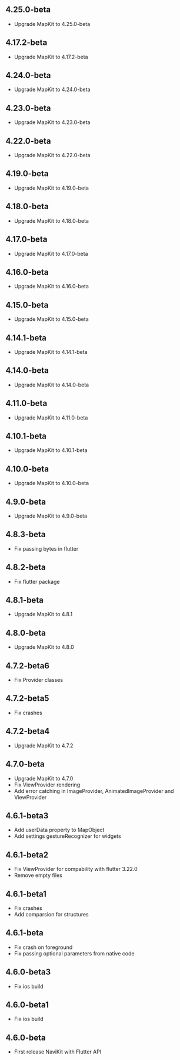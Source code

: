 ## 4.25.0-beta

* Upgrade MapKit to 4.25.0-beta

## 4.17.2-beta

* Upgrade MapKit to 4.17.2-beta

## 4.24.0-beta

* Upgrade MapKit to 4.24.0-beta

## 4.23.0-beta

* Upgrade MapKit to 4.23.0-beta

## 4.22.0-beta

* Upgrade MapKit to 4.22.0-beta

## 4.19.0-beta

* Upgrade MapKit to 4.19.0-beta

## 4.18.0-beta

* Upgrade MapKit to 4.18.0-beta

## 4.17.0-beta

* Upgrade MapKit to 4.17.0-beta

## 4.16.0-beta

* Upgrade MapKit to 4.16.0-beta

## 4.15.0-beta

* Upgrade MapKit to 4.15.0-beta

## 4.14.1-beta

* Upgrade MapKit to 4.14.1-beta

## 4.14.0-beta

* Upgrade MapKit to 4.14.0-beta

## 4.11.0-beta

* Upgrade MapKit to 4.11.0-beta

## 4.10.1-beta

* Upgrade MapKit to 4.10.1-beta

## 4.10.0-beta

* Upgrade MapKit to 4.10.0-beta

## 4.9.0-beta

* Upgrade MapKit to 4.9.0-beta

## 4.8.3-beta

* Fix passing bytes in flutter

## 4.8.2-beta

* Fix flutter package

## 4.8.1-beta

* Upgrade MapKit to 4.8.1

## 4.8.0-beta

* Upgrade MapKit to 4.8.0

## 4.7.2-beta6

* Fix Provider classes

## 4.7.2-beta5

* Fix crashes

## 4.7.2-beta4

* Upgrade MapKit to 4.7.2

## 4.7.0-beta

* Upgrade MapKit to 4.7.0
* Fix ViewProvider rendering
* Add error catching in ImageProvider, AnimatedImageProvider and ViewProvider

## 4.6.1-beta3

* Add userData property to MapObject
* Add settings gestureRecognizer for widgets

## 4.6.1-beta2

* Fix ViewProvider for compability with flutter 3.22.0
* Remove empty files

## 4.6.1-beta1

* Fix crashes
* Add comparsion for structures

## 4.6.1-beta

* Fix crash on foreground
* Fix passing optional parameters from native code

## 4.6.0-beta3

* Fix ios build

## 4.6.0-beta1

* Fix ios build

## 4.6.0-beta

* First release NaviKit with Flutter API
